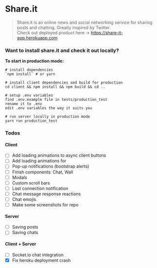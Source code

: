 # Share.it
> Share.it is an online news and social networking service for sharing posts and chatting. Greatly inspired by Twitter.  
> Check out deployed product here -> https://share-it-app.herokuapp.com

### Want to install share.it and check it out locally?  
**To start in production mode:**

```
# install dependencies
`npm install` # or yarn

# install client dependencies and build for production
cd client && npm install && npm build && cd ..

# setup .env variables
find .env.example file in tests/production_test
rename it to .env
edit .env variables the way it suits you

# run server locally in production mode
yarn run production_test
```

### Todos
#### Client
- [ ] Add loading animations to async client buttons
- [ ] Add loading animations for 
- [ ] Pop-up notifications (bootstrap alerts)
- [ ] Finish components: Chat, Wall
- [ ] Modals
- [ ] Custom scroll bars
- [ ] Lost connection notification
- [ ] Chat message response reactions
- [ ] Chat emojis
- [ ] Make some screenshots for repo
#### Server
- [ ] Saving posts
- [ ] Saving chats
#### Client + Server
- [ ] Socket.io chat integration
- [x] Fix heroku deployment crash
